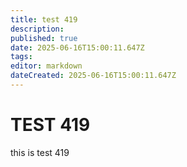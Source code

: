 ```yaml
---
title: test 419
description: 
published: true
date: 2025-06-16T15:00:11.647Z
tags: 
editor: markdown
dateCreated: 2025-06-16T15:00:11.647Z
---
```


# TEST 419
this is test 419
